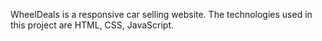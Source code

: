 WheelDeals is a responsive car selling website. The technologies used in this project are HTML, CSS, JavaScript.
